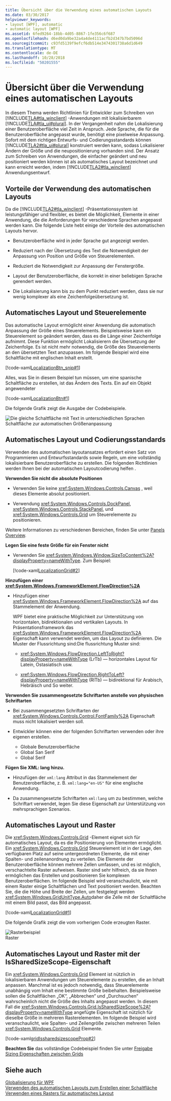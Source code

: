 ```yaml
---
title: Übersicht über die Verwendung eines automatischen Layouts
ms.date: 03/30/2017
helpviewer_keywords:
- layout [WPF], automatic
- automatic layout [WPF]
ms.assetid: 6fed9264-18bb-4d05-8867-1fe356c6f687
ms.openlocfilehash: d6ed0da9be32a4a4de4111acfb2d347b7bd5096d
ms.sourcegitcommit: c93fd5139f9efcf6db514e3474301738a6d1d649
ms.translationtype: MT
ms.contentlocale: de-DE
ms.lasthandoff: 10/28/2018
ms.locfileid: "50201555"
---
```

# <a name="use-automatic-layout-overview"></a>Übersicht über die Verwendung eines automatischen Layouts
In diesem Thema werden Richtlinien für Entwickler zum Schreiben von [!INCLUDE[TLA#tla_winclient](../../../../includes/tlasharptla-winclient-md.md)] -Anwendungen mit lokalisierbarem [!INCLUDE[TLA#tla_ui#plural](../../../../includes/tlasharptla-uisharpplural-md.md)]. In der Vergangenheit nahm die Lokalisierung einer Benutzeroberfläche viel Zeit in Anspruch. Jede Sprache, die für die Benutzeroberfläche angepasst wurde, benötigt eine pixelweise Anpassung. Sofort mit dem richtigen Entwurfs- und Codierungsstandards können [!INCLUDE[TLA2#tla_ui#plural](../../../../includes/tla2sharptla-uisharpplural-md.md)] konstruiert werden kann, sodass Lokalisierer Ändern der Größe und die neupositionierung vorhanden sind. Der Ansatz zum Schreiben von Anwendungen, die einfacher geändert und neu positioniert werden können ist als automatisches Layout bezeichnet und kann erreicht werden, indem [!INCLUDE[TLA2#tla_winclient](../../../../includes/tla2sharptla-winclient-md.md)] Anwendungsentwurf.  

<a name="advantages_of_autolayout"></a>   
## <a name="advantages-of-using-automatic-layout"></a>Vorteile der Verwendung des automatischen Layouts  
 Da die [!INCLUDE[TLA2#tla_winclient](../../../../includes/tla2sharptla-winclient-md.md)] -Präsentationssystem ist leistungsfähiger und flexibler, es bietet die Möglichkeit, Elemente in einer Anwendung, die die Anforderungen für verschiedene Sprachen angepasst werden kann. Die folgende Liste hebt einige der Vorteile des automatischen Layouts hervor.  

-   Benutzeroberfläche wird in jeder Sprache gut angezeigt werden.  

-   Reduziert nach der Übersetzung des Text die Notwendigkeit der Anpassung von Position und Größe von Steuerelementen.  
  
-   Reduziert die Notwendigkeit zur Anpassung der Fenstergröße.  

-   Layout der Benutzeroberfläche, die korrekt in einer beliebigen Sprache gerendert werden.  

-   Die Lokalisierung kann bis zu dem Punkt reduziert werden, dass sie nur wenig komplexer als eine Zeichenfolgeübersetzung ist.  
  
<a name="autolayout_controls"></a>   
## <a name="automatic-layout-and-controls"></a>Automatisches Layout und Steuerelemente  
 Das automatische Layout ermöglicht einer Anwendung die automatisch Anpassung der Größe eines Steuerelements. Beispielsweise kann ein Steuerelement so geändert werden, dass es die Länge einer Zeichenfolge aufnimmt. Diese Funktion ermöglicht Lokalisierern die Übersetzung der Zeichenfolge. Es ist nicht mehr notwendig, die Größe des Steuerelements an den übersetzten Text anzupassen. Im folgende Beispiel wird eine Schaltfläche mit englischen Inhalt erstellt.  
  
 [!code-xaml[LocalizationBtn_snip#1](../../../../samples/snippets/csharp/VS_Snippets_Wpf/LocalizationBtn_snip/CS/Pane1.xaml#1)]  
  
 Alles, was Sie in diesem Beispiel tun müssen, um eine spanische Schaltfläche zu erstellen, ist das Ändern des Texts. Ein auf ein Objekt angewendeter  
  
 [!code-xaml[LocalizationBtn#1](../../../../samples/snippets/csharp/VS_Snippets_Wpf/LocalizationBtn/CS/Pane1.xaml#1)]  
  
 Die folgende Grafik zeigt die Ausgabe der Codebeispiele.  
  
 ![Die gleiche Schaltfläche mit Text in unterschiedlichen Sprachen](../../../../docs/framework/wpf/advanced/media/globalizationbutton.png "GlobalizationButton")  
Schaltfläche zur automatischen Größenanpassung  
  
<a name="autolayout_coding"></a>   
## <a name="automatic-layout-and-coding-standards"></a>Automatisches Layout und Codierungsstandards  
 Verwenden des automatischen layoutansatzes erfordert einen Satz von Programmieren und Entwurfsstandards sowie Regeln, um eine vollständig lokalisierbare Benutzeroberfläche zu erstellen. Die folgenden Richtlinien werden Ihnen bei der automatischen Layoutcodierung helfen .  

**Verwenden Sie nicht die absolute Positionen**

- Verwenden Sie keine <xref:System.Windows.Controls.Canvas> , weil dieses Elemente absolut positioniert.

- Verwendung <xref:System.Windows.Controls.DockPanel>, <xref:System.Windows.Controls.StackPanel>, und <xref:System.Windows.Controls.Grid> um Steuerelemente zu positionieren.

Weitere Informationen zu verschiedenen Bereichen, finden Sie unter [Panels Overview](../../../../docs/framework/wpf/controls/panels-overview.md).

**Legen Sie eine feste Größe für ein Fenster nicht**

- Verwenden Sie <xref:System.Windows.Window.SizeToContent%2A?displayProperty=nameWithType>. Zum Beispiel:

   [!code-xaml[LocalizationGrid#2](../../../../samples/snippets/csharp/VS_Snippets_Wpf/LocalizationGrid/CS/Pane1.xaml#2)]

**Hinzufügen einer <xref:System.Windows.FrameworkElement.FlowDirection%2A>**

- Hinzufügen einer <xref:System.Windows.FrameworkElement.FlowDirection%2A> auf das Stammelement der Anwendung.

   WPF bietet eine praktische Möglichkeit zur Unterstützung von horizontalen, bidirektionalen und vertikalen Layouts. In Präsentationsframework das <xref:System.Windows.FrameworkElement.FlowDirection%2A> Eigenschaft kann verwendet werden, um das Layout zu definieren. Die Muster der Flussrichtung sind:Die flussrichtung Muster sind:
   
     - <xref:System.Windows.FlowDirection.LeftToRight?displayProperty=nameWithType> (LrTb) — horizontales Layout für Latein, Ostasiatisch usw.
     
     - <xref:System.Windows.FlowDirection.RightToLeft?displayProperty=nameWithType> (RlTb) — bidirektional für Arabisch, Hebräisch und So weiter.

**Verwenden Sie zusammengesetzte Schriftarten anstelle von physischen Schriftarten**

- Bei zusammengesetzten Schriftarten der <xref:System.Windows.Controls.Control.FontFamily%2A> Eigenschaft muss nicht lokalisiert werden soll.

- Entwickler können eine der folgenden Schriftarten verwenden oder ihre eigenen erstellen.

   - Globale Benutzeroberfläche
   - Global San Serif
   - Global Serif

**Fügen Sie XML: lang hinzu.**

- Hinzufügen der `xml:lang` Attribut in das Stammelement der Benutzeroberfläche, z. B. `xml:lang="en-US"` für eine englische Anwendung.

- Da zusammengesetzte Schriftarten `xml:lang` um zu bestimmen, welche Schriftart verwendet, legen Sie diese Eigenschaft zur Unterstützung von mehrsprachigen Szenarios.

<a name="autolay_grids"></a>   
## <a name="automatic-layout-and-grids"></a>Automatisches Layout und Raster  
 Die <xref:System.Windows.Controls.Grid> -Element eignet sich für automatisches Layout, da es die Positionierung von Elementen ermöglicht. Ein <xref:System.Windows.Controls.Grid> Steuerelement ist in der Lage, den verfügbaren Platz auf seine untergeordneten Elemente, die mit einer Spalten- und zeilenanordnung zu verteilen. Die Elemente der Benutzeroberfläche können mehrere Zellen umfassen, und es ist möglich, verschachtelte Raster aufweisen. Raster sind sehr hilfreich, da sie Ihnen ermöglichen das Erstellen und positionieren Sie komplexen Benutzeroberflächen. Im folgende Beispiel wird veranschaulicht, wie mit einem Raster einige Schaltflächen und Text positioniert werden. Beachten Sie, die die Höhe und Breite der Zellen, um festgelegt werden <xref:System.Windows.GridUnitType.Auto>daher die Zelle mit der Schaltfläche mit einem Bild passt, das Bild angepasst.  

 [!code-xaml[LocalizationGrid#1](../../../../samples/snippets/csharp/VS_Snippets_Wpf/LocalizationGrid/CS/Pane1.xaml#1)]  
  
 Die folgende Grafik zeigt die vom vorherigen Code erzeugten Raster.  
  
 ![Rasterbeispiel](../../../../docs/framework/wpf/advanced/media/glob-grid.png "Glob_grid")  
Raster  
  
<a name="autolay_grids_issharedsizescope"></a>   
## <a name="automatic-layout-and-grids-using-the-issharedsizescope-property"></a>Automatisches Layout und Raster mit der IsSharedSizeScope-Eigenschaft  
 Ein <xref:System.Windows.Controls.Grid> Element ist nützlich in lokalisierbaren Anwendungen um Steuerelemente zu erstellen, die an Inhalt anpassen. Manchmal ist es jedoch notwendig, dass Steuerelemente unabhängig vom Inhalt eine bestimmte Größe beibehalten. Beispielsweise sollen die Schaltflächen „OK“, „Abbrechen“ und „Durchsuchen“ wahrscheinlich nicht die Größe des Inhalts angepasst werden. In diesem Fall die <xref:System.Windows.Controls.Grid.IsSharedSizeScope%2A?displayProperty=nameWithType> angefügte Eigenschaft ist nützlich für dieselbe Größe in mehreren Rasterelementen. Im folgende Beispiel wird veranschaulicht, wie Spalten- und Zeilengröße zwischen mehreren Teilen <xref:System.Windows.Controls.Grid> Elemente.  
  
 [!code-xaml[gridIssharedsizescopeProp#2](../../../../samples/snippets/csharp/VS_Snippets_Wpf/gridIssharedsizescopeProp/CSharp/Window1.xaml#2)]  
  
 **Beachten Sie** das vollständige Codebeispiel finden Sie unter [Freigabe Sizing Eigenschaften zwischen Grids](../../../../docs/framework/wpf/controls/how-to-share-sizing-properties-between-grids.md)  
  
## <a name="see-also"></a>Siehe auch  
 [Globalisierung für WPF](../../../../docs/framework/wpf/advanced/globalization-for-wpf.md)  
 [Verwenden des automatischen Layouts zum Erstellen einer Schaltfläche](../../../../docs/framework/wpf/advanced/how-to-use-automatic-layout-to-create-a-button.md)  
 [Verwenden eines Rasters für automatisches Layout](../../../../docs/framework/wpf/advanced/how-to-use-a-grid-for-automatic-layout.md)
